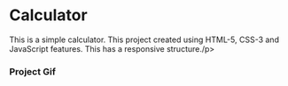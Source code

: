 <h1>Calculator</h1>

<p>This is a simple calculator. This project created using HTML-5, CSS-3 and JavaScript features. This has a responsive structure./p>

<h3>Project Gif</h3>



